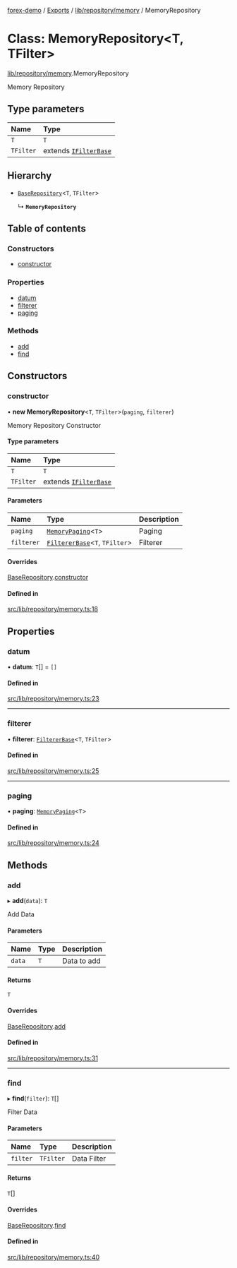 [forex-demo](../README.md) / [Exports](../modules.md) / [lib/repository/memory](../modules/lib_repository_memory.md) / MemoryRepository

# Class: MemoryRepository<T, TFilter\>

[lib/repository/memory](../modules/lib_repository_memory.md).MemoryRepository

Memory Repository

## Type parameters

| Name      | Type                                                            |
| :-------- | :-------------------------------------------------------------- |
| `T`       | `T`                                                             |
| `TFilter` | extends [`IFilterBase`](../interfaces/lib_model.IFilterBase.md) |

## Hierarchy

- [`BaseRepository`](lib_repository_base.BaseRepository.md)<`T`, `TFilter`\>

  ↳ **`MemoryRepository`**

## Table of contents

### Constructors

- [constructor](lib_repository_memory.MemoryRepository.md#constructor)

### Properties

- [datum](lib_repository_memory.MemoryRepository.md#datum)
- [filterer](lib_repository_memory.MemoryRepository.md#filterer)
- [paging](lib_repository_memory.MemoryRepository.md#paging)

### Methods

- [add](lib_repository_memory.MemoryRepository.md#add)
- [find](lib_repository_memory.MemoryRepository.md#find)

## Constructors

### constructor

• **new MemoryRepository**<`T`, `TFilter`\>(`paging`, `filterer`)

Memory Repository Constructor

#### Type parameters

| Name      | Type                                                            |
| :-------- | :-------------------------------------------------------------- |
| `T`       | `T`                                                             |
| `TFilter` | extends [`IFilterBase`](../interfaces/lib_model.IFilterBase.md) |

#### Parameters

| Name       | Type                                                            | Description |
| :--------- | :-------------------------------------------------------------- | :---------- |
| `paging`   | [`MemoryPaging`](lib_paging.MemoryPaging.md)<`T`\>              | Paging      |
| `filterer` | [`FiltererBase`](lib_filterer.FiltererBase.md)<`T`, `TFilter`\> | Filterer    |

#### Overrides

[BaseRepository](lib_repository_base.BaseRepository.md).[constructor](lib_repository_base.BaseRepository.md#constructor)

#### Defined in

[src/lib/repository/memory.ts:18](https://github.com/suphero/forex-demo/blob/ef493db/src/lib/repository/memory.ts#L18)

## Properties

### datum

• **datum**: `T`[] = `[]`

#### Defined in

[src/lib/repository/memory.ts:23](https://github.com/suphero/forex-demo/blob/ef493db/src/lib/repository/memory.ts#L23)

---

### filterer

• **filterer**: [`FiltererBase`](lib_filterer.FiltererBase.md)<`T`, `TFilter`\>

#### Defined in

[src/lib/repository/memory.ts:25](https://github.com/suphero/forex-demo/blob/ef493db/src/lib/repository/memory.ts#L25)

---

### paging

• **paging**: [`MemoryPaging`](lib_paging.MemoryPaging.md)<`T`\>

#### Defined in

[src/lib/repository/memory.ts:24](https://github.com/suphero/forex-demo/blob/ef493db/src/lib/repository/memory.ts#L24)

## Methods

### add

▸ **add**(`data`): `T`

Add Data

#### Parameters

| Name   | Type | Description |
| :----- | :--- | :---------- |
| `data` | `T`  | Data to add |

#### Returns

`T`

#### Overrides

[BaseRepository](lib_repository_base.BaseRepository.md).[add](lib_repository_base.BaseRepository.md#add)

#### Defined in

[src/lib/repository/memory.ts:31](https://github.com/suphero/forex-demo/blob/ef493db/src/lib/repository/memory.ts#L31)

---

### find

▸ **find**(`filter`): `T`[]

Filter Data

#### Parameters

| Name     | Type      | Description |
| :------- | :-------- | :---------- |
| `filter` | `TFilter` | Data Filter |

#### Returns

`T`[]

#### Overrides

[BaseRepository](lib_repository_base.BaseRepository.md).[find](lib_repository_base.BaseRepository.md#find)

#### Defined in

[src/lib/repository/memory.ts:40](https://github.com/suphero/forex-demo/blob/ef493db/src/lib/repository/memory.ts#L40)
